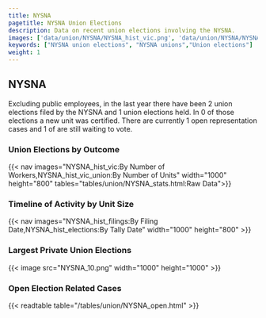 ```yaml
---
title: NYSNA
pagetitle: NYSNA Union Elections
description: Data on recent union elections involving the NYSNA.
images: ['data/union/NYSNA/NYSNA_hist_vic.png', 'data/union/NYSNA/NYSNA_hist_size.png', 'data/union/NYSNA/NYSNA_10.png']
keywords: ["NYSNA union elections", "NYSNA unions","Union elections"]
weight: 1
---
```

##  NYSNA

Excluding public employees, in the last year there have been 2 union elections filed by the NYSNA and 1 union elections held. In 0 of those elections a new unit was certified. There are currently 1 open representation cases and 1 of are still waiting to vote.

### Union Elections by Outcome
{{< nav images="NYSNA_hist_vic:By Number of Workers,NYSNA_hist_vic_union:By Number of Units" width="1000" height="800" tables="tables/union/NYSNA_stats.html:Raw Data">}}

### Timeline of Activity by Unit Size
{{< nav images="NYSNA_hist_filings:By Filing Date,NYSNA_hist_elections:By Tally Date" width="1000" height="800" >}}

### Largest Private Union Elections
{{< image src="NYSNA_10.png" width="1000" height="1000"  >}}

### Open Election Related Cases
{{< readtable table="/tables/union/NYSNA_open.html" >}}

